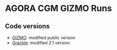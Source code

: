 # AGORA CGM GIZMO Runs

## Code versions

- [GIZMO](https://bitbucket.org/qobilidop/gizmo-agora/src/agora/): modified public version
- [Grackle](https://github.com/qobilidop/grackle/tree/agora-gizmo): modified 2.1 version

